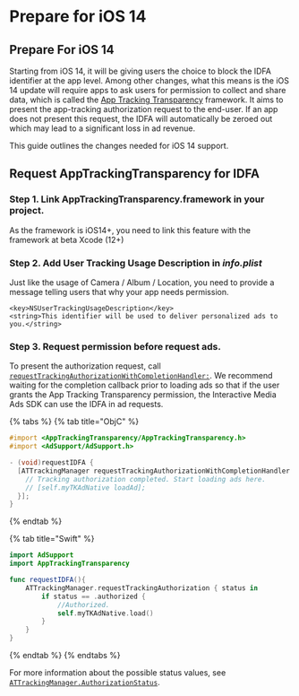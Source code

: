 # Prepare for iOS 14

## Prepare For iOS 14 <a href="#prepare-for-ios-14" id="prepare-for-ios-14"></a>

Starting from iOS 14, it will be giving users the choice to block the IDFA identifier at the app level. Among other changes, what this means is the iOS 14 update will require apps to ask users for permission to collect and share data, which is called the [App Tracking Transparency](https://developer.apple.com/documentation/apptrackingtransparency) framework. It aims to present the app-tracking authorization request to the end-user. If an app does not present this request, the IDFA will automatically be zeroed out which may lead to a significant loss in ad revenue.

This guide outlines the changes needed for iOS 14 support.

## Request AppTrackingTransparency for IDFA <a href="#request-apptrackingtransparency-for-idfa" id="request-apptrackingtransparency-for-idfa"></a>

### Step 1. Link AppTrackingTransparency.framework in your project. <a href="#step-1-link-apptrackingtransparencyframework-in-your-project" id="step-1-link-apptrackingtransparencyframework-in-your-project"></a>

As the framework is iOS14+, you need to link this feature with the framework at beta Xcode (12+)

### Step 2. Add User Tracking Usage Description in _info.plist_ <a href="#step-2-add-user-tracking-usage-description-in-infoplist" id="step-2-add-user-tracking-usage-description-in-infoplist"></a>

Just like the usage of Camera / Album / Location, you need to provide a message telling users that why your app needs permission.

```
<key>NSUserTrackingUsageDescription</key>
<string>This identifier will be used to deliver personalized ads to you.</string>
```

### Step 3. Request permission before request ads. <a href="#step-3-request-permission-before-request-ads" id="step-3-request-permission-before-request-ads"></a>

To present the authorization request, call [`requestTrackingAuthorizationWithCompletionHandler:`](https://developer.apple.com/documentation/apptrackingtransparency/attrackingmanager/3547037-requesttrackingauthorization). We recommend waiting for the completion callback prior to loading ads so that if the user grants the App Tracking Transparency permission, the Interactive Media Ads SDK can use the IDFA in ad requests.

{% tabs %}
{% tab title="ObjC" %}
```objectivec
#import <AppTrackingTransparency/AppTrackingTransparency.h>
#import <AdSupport/AdSupport.h>

- (void)requestIDFA {
  [ATTrackingManager requestTrackingAuthorizationWithCompletionHandler:^(ATTrackingManagerAuthorizationStatus status) {
    // Tracking authorization completed. Start loading ads here.
    // [self.myTKAdNative loadAd];
  }];
}
```
{% endtab %}

{% tab title="Swift" %}
```swift
import AdSupport
import AppTrackingTransparency

func requestIDFA(){
    ATTrackingManager.requestTrackingAuthorization { status in
        if status == .authorized {
            //Authorized.
            self.myTKAdNative.load()
        }
    }
}
```
{% endtab %}
{% endtabs %}

For more information about the possible status values, see [`ATTrackingManager.AuthorizationStatus`](https://developer.apple.com/documentation/apptrackingtransparency/attrackingmanager/authorizationstatus).
